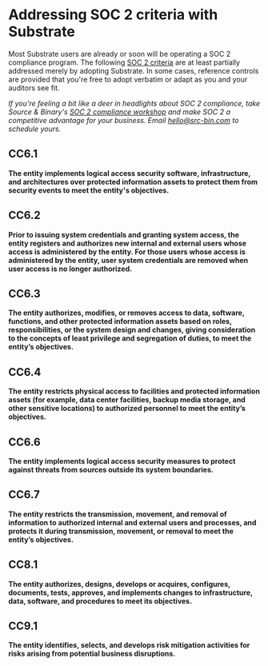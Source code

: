 # Addressing SOC 2 criteria with Substrate

Most Substrate users are already or soon will be operating a SOC 2 compliance program. The following [SOC 2 criteria](https://us.aicpa.org/content/dam/aicpa/interestareas/frc/assuranceadvisoryservices/downloadabledocuments/trust-services-criteria.pdf) are at least partially addressed merely by adopting Substrate. In some cases, reference controls are provided that you're free to adopt verbatim or adapt as you and your auditors see fit.

_If you're feeling a bit like a deer in headlights about SOC 2 compliance, take Source &amp; Binary's [SOC 2 compliance workshop](/compliance/) and make SOC 2 a competitive advantage for your business. Email [hello@src-bin.com](mailto:hello@src-bin.com) to schedule yours._

## CC6.1

**The entity implements logical access security software, infrastructure, and architectures over protected information assets to protect them from security events to meet the entity's objectives.**

<!--Substrate sets you up to vigorously protect your front door by integrating with an OAuth OIDC identity provider to individualize all access by humans. Substrate -->

## CC6.2

**Prior to issuing system credentials and granting system access, the entity registers and authorizes new internal and external users whose access is administered by the entity. For those users whose access is administered by the entity, user system credentials are removed when user access is no longer authorized.**

<!--Substrate integrates with your -->

## CC6.3

**The entity authorizes, modifies, or removes access to data, software, functions, and other protected information assets based on roles, responsibilities, or the system design and changes, giving consideration to the concepts of least privilege and segregation of duties, to meet the entity’s objectives.**

<!-- TODO -->

## CC6.4

**The entity restricts physical access to facilities and protected information assets (for example, data center facilities, backup media storage, and other sensitive locations) to authorized personnel to meet the entity’s objectives.**

<!-- TODO -->

## CC6.6

**The entity implements logical access security measures to protect against threats from sources outside its system boundaries.**

<!-- TODO -->

## CC6.7

**The entity restricts the transmission, movement, and removal of information to authorized internal and external users and processes, and protects it during transmission, movement, or removal to meet the entity’s objectives.**

<!-- TODO -->

## CC8.1

**The entity authorizes, designs, develops or acquires, configures, documents, tests, approves, and implements changes to infrastructure, data, software, and procedures to meet its objectives.**

<!-- TODO -->

## CC9.1

**The entity identifies, selects, and develops risk mitigation activities for risks arising from potential business disruptions.**

<!-- TODO -->

<!--

CC2.1, CC4.1 use the Auditor role to enable infrastructure-level vulnerability scanning and penetration testing

CC2.2, CC2.3 system boundaries (and internal partitions) as AWS accounts, mapped in `substrate.accounts.txt`

CC2.2, CC7.3 TODO publish a sample incident response plan like J's

CC3.2 to the degree that changes are risky, Substrate helps to minimize the blast radius of changes in service (especially) of availability

CC4.1 AWS access is brokered entirely by the IdP, which reduces the number of places where access must be granted, revoked, and reviewed

CC5.1 multiple AWS accounts severely limit risks between domains, between environments, of over-permissioning, and of confused deputies

CC6.1 IdP and IAM roles, 2FA or temporary credentials, segmentation of networks and AWS accounts, TLS or SSH for everything

CC6.2, CC6.3 IdP and IAM roles

CC6.4 no physical access to AWS so scope's reduced to laptops, mobile phones, and offices

CC6.6 IdP brokers all access from the outside, encrypted by TLS and SSH, firewall defaults to closed

CC6.7 IdP brokers all access

CC6.8, CC7.1 Terraform code under version control and mandatory code review governs everything that runs in AWS

CC7.1 TODO is there a scanner we can cost-effectively enable by default?

CC7.2 CloudTrail TODO what alerts should we configure by default? (also note that they need their own monitoring for availability)

CC8.1 having multiple AWS accounts enables (safe) testing and controlled implementation of all kinds of changes, environments separate development, staging, production, etc.

CC9.1 infrastructure can be (somewhat) easily rebuilt in a different AWS region, Substrate makes active use of multiple regions a bit easier than otherwise

CC9.1 IdP disaster can be averted by using the management account and (optionally) configuring a different IdP

A1.1 elastic nature of almost all AWS products makes this trivial, minimizing active capacity management burdens

A1.2 multiple availability zones and/or regions

A1.3 native use of environments and multiple regions can streamline disaster recovery exercises

<h2 class="break">* * *</h2>

-->
